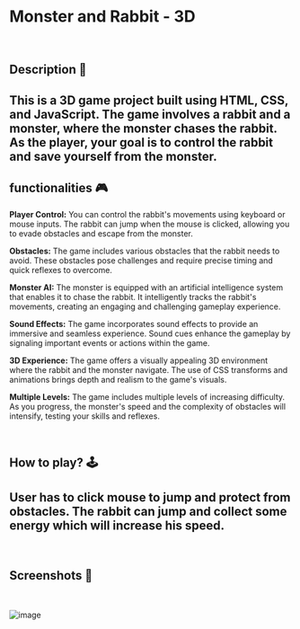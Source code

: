 # **Monster and Rabbit - 3D** 

<br>

## **Description 📃**
This is a 3D game project built using HTML, CSS, and JavaScript. The game involves a rabbit and a monster, where the monster chases the rabbit. As the player, your goal is to control the rabbit and save yourself from the monster.
- 

## **functionalities 🎮**

**Player Control:** You can control the rabbit's movements using keyboard or mouse inputs. The rabbit can jump when the mouse is clicked, allowing you to evade obstacles and escape from the monster.

**Obstacles:** The game includes various obstacles that the rabbit needs to avoid. These obstacles pose challenges and require precise timing and quick reflexes to overcome.

**Monster AI:** The monster is equipped with an artificial intelligence system that enables it to chase the rabbit. It intelligently tracks the rabbit's movements, creating an engaging and challenging gameplay experience.

**Sound Effects:** The game incorporates sound effects to provide an immersive and seamless experience. Sound cues enhance the gameplay by signaling important events or actions within the game.

**3D Experience:** The game offers a visually appealing 3D environment where the rabbit and the monster navigate. The use of CSS transforms and animations brings depth and realism to the game's visuals.

**Multiple Levels:** The game includes multiple levels of increasing difficulty. As you progress, the monster's speed and the complexity of obstacles will intensify, testing your skills and reflexes.

<br>

## **How to play? 🕹️**

User has to click mouse to jump and protect from obstacles.
The rabbit can jump and collect some energy which will increase his speed.
- 

<br>

## **Screenshots 📸**

<br>

![image](https://github.com/abhinav-m22/GameZone/assets/113239388/e16981bf-ca6e-4531-b6bc-048fce644e9b)


<br>